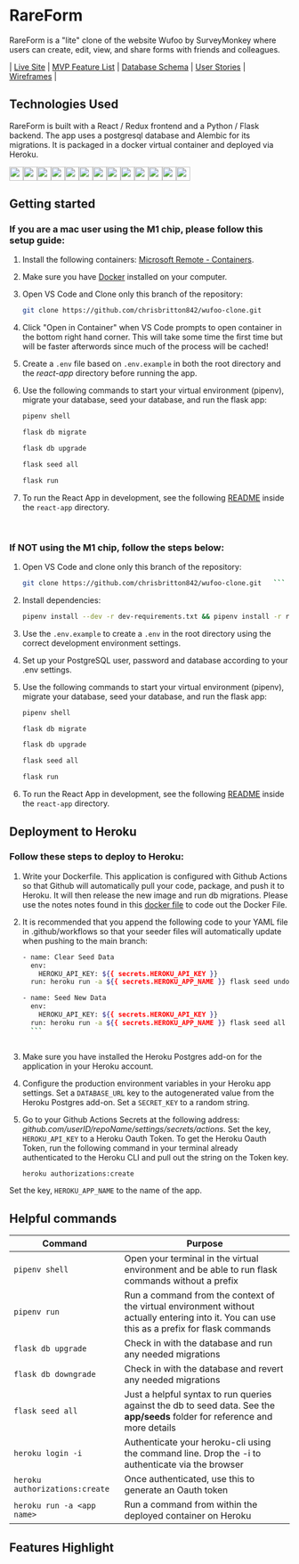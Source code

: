 # RareForm

RareForm is a "lite" clone of the website Wufoo by SurveyMonkey where users can create, edit, view, and share forms with friends and colleagues.

| [Live Site](https://rareform.herokuapp.com/) | [MVP Feature List](https://github.com/chrisbritton842/wufoo-clone/wiki/Feature-List) | [Database Schema](https://github.com/chrisbritton842/wufoo-clone/wiki/Database-Schema) | [User Stories](https://github.com/chrisbritton842/wufoo-clone/wiki/User-Stories) | [Wireframes](https://github.com/chrisbritton842/wufoo-clone/wiki/Wireframes) |

## Technologies Used

RareForm is built with a React / Redux frontend and a Python / Flask backend. The app uses a postgresql database and Alembic for its migrations. It is packaged in a docker virtual container and deployed via Heroku.

<img src="https://user-images.githubusercontent.com/81934894/167922066-3a466e42-731b-4bdf-98b4-8b9971991ad2.svg" width="25" height="25"><img src="https://user-images.githubusercontent.com/81934894/167921070-fc1ea1c2-195e-4ff1-8256-876145615140.svg" width="25" height="25"><img src="https://user-images.githubusercontent.com/81934894/167922439-3cfe1d9b-9c37-4b79-8abe-d3737c256dd1.svg" width="25" height="25"><img src="https://user-images.githubusercontent.com/81934894/167922798-02cd9734-80bb-4aa2-bacf-7be7217ffbfc.svg" width="25" height="25"><img src="https://user-images.githubusercontent.com/81934894/167923126-4e788245-c2be-41d9-82b6-7c5110c1b214.svg" width="25" height="25"><img src="https://user-images.githubusercontent.com/81934894/167923547-eb7de355-676b-48ed-8d16-b3296475472d.svg" width="25" height="25"><img src="https://user-images.githubusercontent.com/81934894/167939319-40ad331b-5718-4d67-a410-ed75adfffebd.svg" width="25" height="25"><img src="https://user-images.githubusercontent.com/81934894/167939817-eedb63be-4b28-42ca-86ab-a09a1508807f.svg" width="25" height="25"><img src="https://user-images.githubusercontent.com/81934894/167940488-b4fd2129-f1a2-4a3f-bc48-437e5c7e3315.svg" width="25" height="25"><img src="https://user-images.githubusercontent.com/81934894/167940850-cd9b586d-7e4b-4a44-8665-c1aa80c6c348.svg" width="25" height="25"><img src="https://user-images.githubusercontent.com/81934894/167941258-11a0b456-b4f6-44ab-b984-7665ab3090f7.svg" width="25" height="25"><img src="https://user-images.githubusercontent.com/81934894/167941591-88b41548-0f6b-4d81-862e-624836326836.svg" width="25" height="25"><img src="https://user-images.githubusercontent.com/81934894/167941934-d8a97a26-1cfc-41d6-b997-10950331528e.svg" width="25" height="25">

## Getting started
### If you are a mac user using the M1 chip, please follow this setup guide:

1. Install the following containers: [Microsoft Remote - Containers](https://marketplace.visualstudio.com/items?itemName=ms-vscode-remote.remote-containers). 
2. Make sure you have [Docker](https://www.docker.com/products/docker-desktop/) installed on your computer. 
3. Open VS Code and Clone only this branch of the repository:
   ```bash
   git clone https://github.com/chrisbritton842/wufoo-clone.git 
   ``` 
4. Click "Open in Container" when VS Code prompts to open container in the bottom right hand corner. This will take some time the first time but will be faster afterwords since much of the process will be cached!

5. Create a `.env` file based on `.env.example` in both the root directory and the *react-app* directory before running the app. 

6. Use the following commands to start your virtual environment (pipenv), migrate your database, seed your database, and run the flask app:

   ```bash
   pipenv shell
   ```
   
   ```bash
   flask db migrate
   ```

   ```bash
   flask db upgrade
   ```

   ```bash
   flask seed all
   ```

   ```bash
   flask run
   ```

7. To run the React App in development, see the following [README](./react-app/README.md) inside the `react-app` directory.

<br>

### If NOT using the M1 chip, follow the steps below:

1. Open VS Code and clone only this branch of the repository:

   ```bash
   git clone https://github.com/chrisbritton842/wufoo-clone.git   ```

2. Install dependencies:

      ```bash
      pipenv install --dev -r dev-requirements.txt && pipenv install -r requirements.txt
      ```

3. Use the `.env.example` to create a `.env` in the root directory using the correct development environment settings.
 
4. Set up your PostgreSQL user, password and database according to your .env settings.

5. Use the following commands to start your virtual environment (pipenv), migrate your database, seed your database, and run the flask app:

   ```bash
   pipenv shell
   ```
   
   ```bash
   flask db migrate
   ```

   ```bash
   flask db upgrade
   ```

   ```bash
   flask seed all
   ```

   ```bash
   flask run
   ```

6. To run the React App in development, see the following [README](./react-app/README.md) inside the `react-app` directory.


## Deployment to Heroku

### Follow these steps to deploy to Heroku:

1. Write your Dockerfile. This application is configured with Github Actions so that Github will automatically pull your code, package, and push it to Heroku. It will then release the new image and run db migrations. Please use the notes notes found in this [docker file](./Dockerfile) to code out the Docker File.

2. It is recommended that you append the following code to your YAML file in .github/workflows so that your seeder files will automatically update when pushing to the main branch:

      ```bash
      - name: Clear Seed Data
        env:
          HEROKU_API_KEY: ${{ secrets.HEROKU_API_KEY }}
        run: heroku run -a ${{ secrets.HEROKU_APP_NAME }} flask seed undo

      - name: Seed New Data
        env:
          HEROKU_API_KEY: ${{ secrets.HEROKU_API_KEY }}
        run: heroku run -a ${{ secrets.HEROKU_APP_NAME }} flask seed all
        ```
        
3. Make sure you have installed the Heroku Postgres add-on for the application in your Heroku account.

4. Configure the production environment variables in your Heroku app settings. Set a `DATABASE_URL` key to the autogenerated value from the Heroku Postgres add-on. Set a `SECRET_KEY` to a random string.

5. Go to your Github Actions Secrets at the following address: *github.com/userID/repoName/settings/secrets/actions*. Set the key, `HEROKU_API_KEY` to a Heroku Oauth Token. To get the Heroku Oauth Token, run the following command in your terminal already authenticated to the Heroku CLI and pull out the string on the Token key.

   ```bash
   heroku authorizations:create 
   ```
   
 Set the key, `HEROKU_APP_NAME` to the name of the app.
 
 ## Helpful commands
|    Command            |    Purpose    |
| -------------         | ------------- |
| `pipenv shell`        | Open your terminal in the virtual environment and be able to run flask commands without a prefix |
| `pipenv run`          | Run a command from the context of the virtual environment without actually entering into it. You can use this as a prefix for flask commands  |
| `flask db upgrade`    | Check in with the database and run any needed migrations  |
| `flask db downgrade`  | Check in with the database and revert any needed migrations  |
| `flask seed all`      | Just a helpful syntax to run queries against the db to seed data. See the **app/seeds** folder for reference and more details |
| `heroku login -i`      | Authenticate your heroku-cli using the command line. Drop the -i to authenticate via the browser |
| `heroku authorizations:create` | Once authenticated, use this to generate an Oauth token |
| `heroku run -a <app name>` | Run a command from within the deployed container on Heroku |

## Features Highlight
